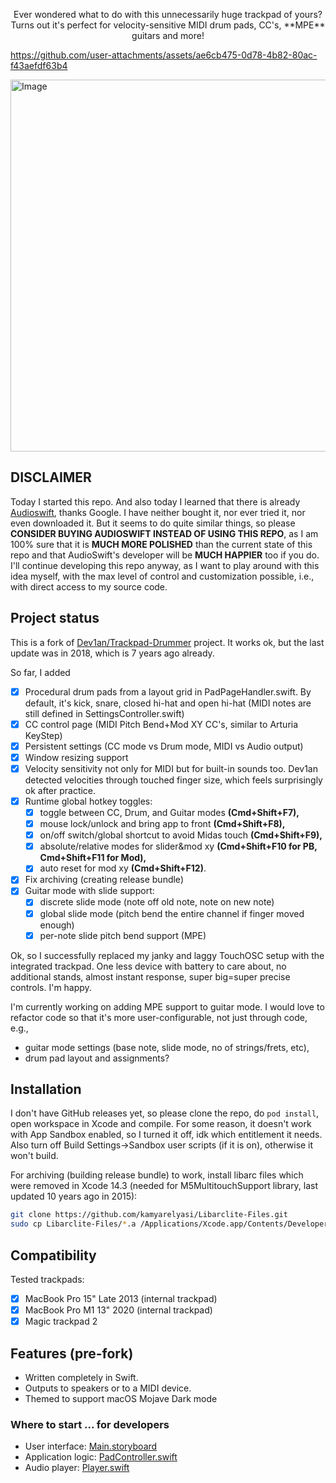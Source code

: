 <p align=center>Ever wondered what to do with this unnecessarily huge trackpad of yours?<br/> Turns out it's perfect for velocity-sensitive MIDI drum pads, CC's, **MPE** guitars and more!</p>

https://github.com/user-attachments/assets/ae6cb475-0d78-4b82-80ac-f43aefdf63b4

<img width="2219" height="595" alt="Image" src="https://github.com/user-attachments/assets/bbb5a886-3e56-4579-812c-a8da6016f191" />

## DISCLAIMER

Today I started this repo. And also today I learned that there is already [Audioswift](https://audioswiftapp.com/), thanks Google. I have neither bought it, nor ever tried it, nor even downloaded it. But it seems to do quite similar things, so please **CONSIDER BUYING AUDIOSWIFT INSTEAD OF USING THIS REPO**, as I am 100% sure that it is **MUCH MORE POLISHED** than the current state of this repo and that AudioSwift's developer will be **MUCH HAPPIER** too if you do. I'll continue developing this repo anyway, as I want to play around with this idea myself, with the max level of control and customization possible, i.e., with direct access to my source code.

## Project status
This is a fork of [Dev1an/Trackpad-Drummer](https://github.com/Dev1an/Trackpad-Drummer) project. It works ok, but the last update was in 2018, which is 7 years ago already.

So far, I added
- [x] Procedural drum pads from a layout grid in PadPageHandler.swift. By default, it's kick, snare, closed hi-hat and open hi-hat (MIDI notes are still defined in SettingsController.swift)
- [x] CC control page (MIDI Pitch Bend+Mod XY CC's, similar to Arturia KeyStep)
- [x] Persistent settings (CC mode vs Drum mode, MIDI vs Audio output)
- [x] Window resizing support
- [x] Velocity sensitivity not only for MIDI but for built-in sounds too. Dev1an detected velocities through touched finger size, which feels surprisingly ok after practice.
- [x] Runtime global hotkey toggles:
  - [x] toggle between CC, Drum, and Guitar modes **(Cmd+Shift+F7),**
  - [x] mouse lock/unlock and bring app to front **(Cmd+Shift+F8),**
  - [x] on/off switch/global shortcut to avoid Midas touch **(Cmd+Shift+F9),**
  - [x] absolute/relative modes for slider&mod xy **(Cmd+Shift+F10 for PB, Cmd+Shift+F11 for Mod),**
  - [x] auto reset for mod xy **(Cmd+Shift+F12)**.
- [x] Fix archiving (creating release bundle)
- [x] Guitar mode with slide support:
  - [x] discrete slide mode (note off old note, note on new note)
  - [x] global slide mode (pitch bend the entire channel if finger moved enough)
  - [x] per-note slide pitch bend support (MPE)

Ok, so I successfully replaced my janky and laggy TouchOSC setup with the integrated trackpad. One less device with battery to care about, no additional stands, almost instant response, super big=super precise controls. I'm happy.

I'm currently working on adding MPE support to guitar mode. I would love to refactor code so that it's more user-configurable, not just through code, e.g.,
 - guitar mode settings (base note, slide mode, no of strings/frets, etc),
 - drum pad layout and assignments?

## Installation
I don't have GitHub releases yet, so please clone the repo, do `pod install`, open workspace in Xcode and compile. For some reason, it doesn't work with App Sandbox enabled, so I turned it off, idk which entitlement it needs. Also turn off Build Settings->Sandbox user scripts (if it is on), otherwise it won't build.

For archiving (building release bundle) to work, install libarc files which were removed in Xcode 14.3 (needed for M5MultitouchSupport library, last updated 10 years ago in 2015):

```bash
git clone https://github.com/kamyarelyasi/Libarclite-Files.git
sudo cp Libarclite-Files/*.a /Applications/Xcode.app/Contents/Developer/Toolchains/XcodeDefault.xctoolchain/usr/lib/arc/
```

## Compatibility

Tested trackpads:
- [x] MacBook Pro 15" Late 2013 (internal trackpad)
- [x] MacBook Pro M1 13" 2020 (internal trackpad)
- [x] Magic trackpad 2

## Features (pre-fork)
- Written completely in Swift.
- Outputs to speakers or to a MIDI device. 
- Themed to support macOS Mojave Dark mode

### Where to start ... for developers
- User interface: [Main.storyboard](Magic%20Drumpad/Base.lproj/Main.storyboard)
- Application logic: [PadController.swift](Magic%20Drumpad/PadController.swift)
- Audio player: [Player.swift](Magic%20Drumpad/Player.swift)
